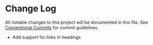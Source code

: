# Change Log

All notable changes to this project will be documented in this file.
See [Conventional Commits](https://conventionalcommits.org) for commit guidelines.

- Add support for links in headings
